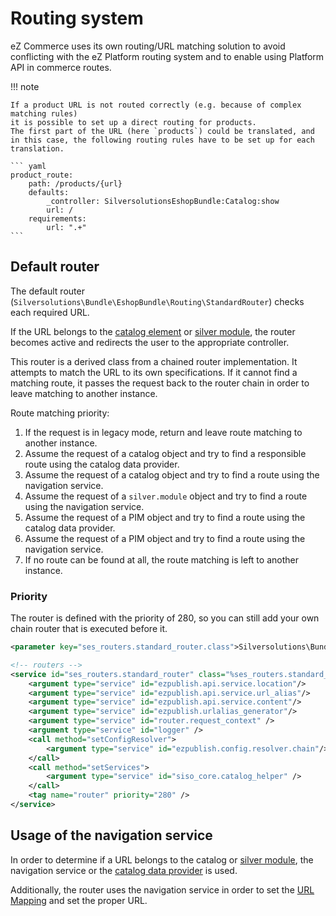 # Routing system

eZ Commerce uses its own routing/URL matching solution to avoid conflicting with the eZ Platform routing system
and to enable using Platform API in commerce routes.

!!! note

    If a product URL is not routed correctly (e.g. because of complex matching rules)
    it is possible to set up a direct routing for products.
    The first part of the URL (here `products`) could be translated, and in this case, the following routing rules have to be set up for each translation.

    ``` yaml
    product_route:
        path: /products/{url}
        defaults:
            _controller: SilversolutionsEshopBundle:Catalog:show
            url: /
        requirements:
            url: ".+"
    ```

## Default router

The default router (`Silversolutions\Bundle\EshopBundle\Routing\StandardRouter`) checks each required URL.

If the URL belongs to the [catalog element](../product_category_catalogelement.md) or [silver module](../../../../cookbook/silver.module.md),
the router becomes active and redirects the user to the appropriate controller.

This router is a derived class from a chained router implementation. It attempts to match the URL to its own specifications.
If it cannot find a matching route, it passes the request back to the router chain in order to leave matching to another instance.

Route matching priority:

1. If the request is in legacy mode, return and leave route matching to another instance.
2. Assume the request of a catalog object and try to find a responsible route using the catalog data provider.
3. Assume the request of a catalog object and try to find a route using the navigation service.
4. Assume the request of a `silver.module` object and try to find a route using the navigation service.
5. Assume the request of a PIM object and try to find a route using the catalog data provider.
6. Assume the request of a PIM object and try to find a route using the navigation service.
7. If no route can be found at all, the route matching is left to another instance.

### Priority

The router is defined with the priority of 280, so you can still add your own chain router that is executed before it.

``` xml
<parameter key="ses_routers.standard_router.class">Silversolutions\Bundle\EshopBundle\Routing\StandardRouter</parameter>

<!-- routers -->
<service id="ses_routers.standard_router" class="%ses_routers.standard_router.class%">
    <argument type="service" id="ezpublish.api.service.location"/>
    <argument type="service" id="ezpublish.api.service.url_alias"/>
    <argument type="service" id="ezpublish.api.service.content"/>
    <argument type="service" id="ezpublish.urlalias_generator"/>
    <argument type="service" id="router.request_context" />
    <argument type="service" id="logger" />
    <call method="setConfigResolver">
        <argument type="service" id="ezpublish.config.resolver.chain"/>
    </call>
    <call method="setServices">
        <argument type="service" id="siso_core.catalog_helper" />
    </call>
    <tag name="router" priority="280" />
</service>
```

## Usage of the navigation service

In order to determine if a URL belongs to the catalog or [silver module](../../../../cookbook/silver.module.md),
the navigation service or the [catalog data provider](../access_dataprovider_via_php) is used.

Additionally, the router uses the navigation service in order to set the [URL Mapping](../access_dataprovider_via_php) and set the proper URL.
